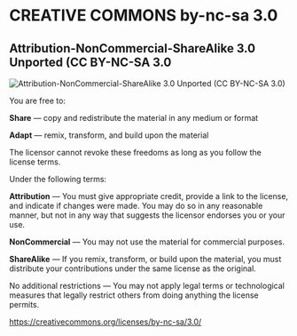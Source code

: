 # CREATIVE COMMONS by-nc-sa 3.0
## Attribution-NonCommercial-ShareAlike 3.0 Unported (CC BY-NC-SA 3.0

![Attribution-NonCommercial-ShareAlike 3.0 Unported (CC BY-NC-SA 3.0)](https://i.creativecommons.org/l/by-nc-sa/3.0/88x31.png)

You are free to:

**Share** — copy and redistribute the material in any medium or format

**Adapt** — remix, transform, and build upon the material

The licensor cannot revoke these freedoms as long as you follow the license terms.

Under the following terms:

**Attribution** — You must give appropriate credit, provide a link to the license, and indicate if changes were made. You
may do so in any reasonable manner, but not in any way that suggests the licensor endorses you or your use.

**NonCommercial** — You may not use the material for commercial purposes.

**ShareAlike** — If you remix, transform, or build upon the material, you must distribute your contributions under the
same license as the original.

No additional restrictions — You may not apply legal terms or technological measures that legally restrict others
from doing anything the license permits.

https://creativecommons.org/licenses/by-nc-sa/3.0/
